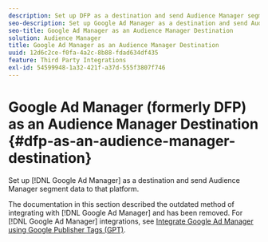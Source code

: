 ```yaml
---
description: Set up DFP as a destination and send Audience Manager segment data to that platform.
seo-description: Set up Google Ad Manager as a destination and send Audience Manager segment data to that platform.
seo-title: Google Ad Manager as an Audience Manager Destination
solution: Audience Manager
title: Google Ad Manager as an Audience Manager Destination
uuid: 12d6c2ce-f0fa-4a2c-8b88-fdad634df435
feature: Third Party Integrations
exl-id: 54599948-1a32-421f-a37d-555f3807f746
---
```

# Google Ad Manager (formerly DFP) as an Audience Manager Destination {#dfp-as-an-audience-manager-destination}

Set up [!DNL Google Ad Manager] as a destination and send Audience Manager segment data to that platform.

The documentation in this section described the outdated method of integrating with [!DNL Google Ad Manager] and has been removed. For [!DNL Google Ad Manager] integrations, see [Integrate Google Ad Manager using Google Publisher Tags (GPT)](../integration/gpt-aam-destination/gpt-aam-requirements.md).
